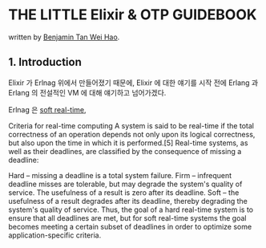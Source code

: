 # THE LITTLE Elixir & OTP GUIDEBOOK

written by [Benjamin Tan Wei Hao](http://benjamintan.io/).

## 1. Introduction

Elixir 가 Erlnag 위에서 만들어졌기 때문에, Elixir 에 대한 얘기를 시작 전에 Erlang 과 Erlang 의 전설적인 VM 에 대해 얘기하고 넘어가겠다.

Erlnag 은 [soft real-time](https://en.wikipedia.org/wiki/Real-time_computing), 

Criteria for real-time computing
A system is said to be real-time if the total correctness of an operation depends not only upon its logical correctness, but also upon the time in which it is performed.[5] Real-time systems, as well as their deadlines, are classified by the consequence of missing a deadline:

Hard – missing a deadline is a total system failure.
Firm – infrequent deadline misses are tolerable, but may degrade the system's quality of service. The usefulness of a result is zero after its deadline.
Soft – the usefulness of a result degrades after its deadline, thereby degrading the system's quality of service.
Thus, the goal of a hard real-time system is to ensure that all deadlines are met, but for soft real-time systems the goal becomes meeting a certain subset of deadlines in order to optimize some application-specific criteria.